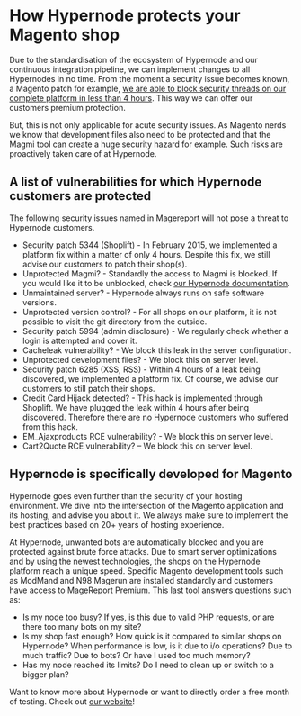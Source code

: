 <!-- source: https://support.hypernode.com/en/support/solutions/articles/48001158433-how-hypernode-protects-your-magento-shop/ -->

# How Hypernode protects your Magento shop

Due to the standardisation of the ecosystem of Hypernode and our continuous integration pipeline, we can implement changes to all Hypernodes in no time. From the moment a security issue becomes known, a Magento patch for example, [we are able to block security threads on our complete platform in less than 4 hours](https://www.hypernode.com/blog/security/how-hypernode-identifies-and-blocks-new-security-threats-within-the-hour). This way we can offer our customers premium protection.

But, this is not only applicable for acute security issues. As Magento nerds we know that development files also need to be protected and that the Magmi tool can create a huge security hazard for example. Such risks are proactively taken care of at Hypernode.

## A list of vulnerabilities for which Hypernode customers are protected

The following security issues named in Magereport will not pose a threat to Hypernode customers.

- Security patch 5344 (Shoplift) - In February 2015, we implemented a platform fix within a matter of only 4 hours. Despite this fix, we still advise our customers to patch their shop(s).
- Unprotected Magmi? - Standardly the access to Magmi is blocked. If you would like it to be unblocked, check [our Hypernode documentation](https://support.hypernode.com/en/hypernode/tools/unblocking-and-accessing-magmi-for-hypernode).
- Unmaintained server? - Hypernode always runs on safe software versions.
- Unprotected version control? - For all shops on our platform, it is not possible to visit the git directory from the outside.
- Security patch 5994 (admin disclosure) - We regularly check whether a login is attempted and cover it.
- Cacheleak vulnerability? - We block this leak in the server configuration.
- Unprotected development files? - We block this on server level.
- Security patch 6285 (XSS, RSS) - Within 4 hours of a leak being discovered, we implemented a platform fix. Of course, we advise our customers to still patch their shops.
- Credit Card Hijack detected? - This hack is implemented through Shoplift. We have plugged the leak within 4 hours after being discovered. Therefore there are no Hypernode customers who suffered from this hack.
- EM_Ajaxproducts RCE vulnerability? - We block this on server level.
- Cart2Quote RCE vulnerability? – We block this on server level.

## Hypernode is specifically developed for Magento

Hypernode goes even further than the security of your hosting environment. We dive into the intersection of the Magento application and its hosting, and advise you about it. We always make sure to implement the best practices based on 20+ years of hosting experience.

At Hypernode, unwanted bots are automatically blocked and you are protected against brute force attacks. Due to smart server optimizations and by using the newest technologies, the shops on the Hypernode platform reach a unique speed. Specific Magento development tools such as ModMand and N98 Magerun are installed standardly and customers have access to MageReport Premium. This last tool answers questions such as:

- Is my node too busy? If yes, is this due to valid PHP requests, or are there too many bots on my site?
- Is my shop fast enough? How quick is it compared to similar shops on Hypernode? When performance is low, is it due to i/o operations? Due to much traffic? Due to bots? Or have I used too much memory?
- Has my node reached its limits? Do I need to clean up or switch to a bigger plan?

Want to know more about Hypernode or want to directly order a free month of testing. Check out [our website](https://www.hypernode.com/)!
